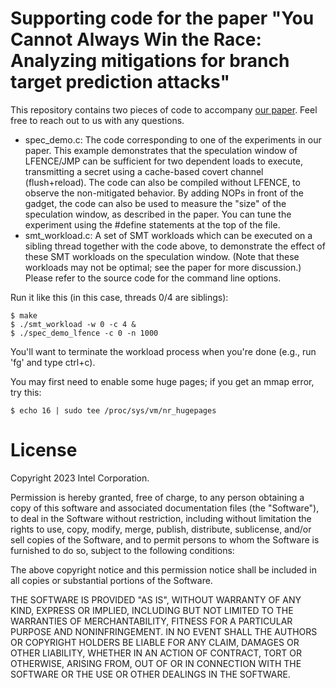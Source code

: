 # Supporting code for the paper "You Cannot Always Win the Race: Analyzing mitigations for branch target prediction attacks"

This repository contains two pieces of code to accompany [our paper](https://www.computer.org/csdl/proceedings-article/eurosp/2023/651200a671/1OFthHJ5g2Y). Feel free to reach out to us with any questions.

* spec\_demo.c: The code corresponding to one of the experiments in our paper. This example demonstrates that the speculation window of LFENCE/JMP can be sufficient for two dependent loads to execute, transmitting a secret using a cache-based covert channel (flush+reload). The code can also be compiled without LFENCE, to observe the non-mitigated behavior. By adding NOPs in front of the gadget, the code can also be used to measure the "size" of the speculation window, as described in the paper. You can tune the experiment using the #define statements at the top of the file.
* smt\_workload.c: A set of SMT workloads which can be executed on a sibling thread together with the code above, to demonstrate the effect of these SMT workloads on the speculation window. (Note that these workloads may not be optimal; see the paper for more discussion.) Please refer to the source code for the command line options.

Run it like this (in this case, threads 0/4 are siblings):

    $ make
    $ ./smt_workload -w 0 -c 4 &
    $ ./spec_demo_lfence -c 0 -n 1000

You'll want to terminate the workload process when you're done (e.g., run 'fg' and type ctrl+c).

You may first need to enable some huge pages; if you get an mmap error, try this:

    $ echo 16 | sudo tee /proc/sys/vm/nr_hugepages

# License

Copyright 2023 Intel Corporation.

Permission is hereby granted, free of charge, to any person obtaining a copy of this software and associated documentation files (the "Software"), to deal in the Software without restriction, including without limitation the rights to use, copy, modify, merge, publish, distribute, sublicense, and/or sell copies of the Software, and to permit persons to whom the Software is furnished to do so, subject to the following conditions:

The above copyright notice and this permission notice shall be included in all copies or substantial portions of the Software.

THE SOFTWARE IS PROVIDED "AS IS", WITHOUT WARRANTY OF ANY KIND, EXPRESS OR IMPLIED, INCLUDING BUT NOT LIMITED TO THE WARRANTIES OF MERCHANTABILITY, FITNESS FOR A PARTICULAR PURPOSE AND NONINFRINGEMENT. IN NO EVENT SHALL THE AUTHORS OR COPYRIGHT HOLDERS BE LIABLE FOR ANY CLAIM, DAMAGES OR OTHER LIABILITY, WHETHER IN AN ACTION OF CONTRACT, TORT OR OTHERWISE, ARISING FROM, OUT OF OR IN CONNECTION WITH THE SOFTWARE OR THE USE OR OTHER DEALINGS IN THE SOFTWARE.
